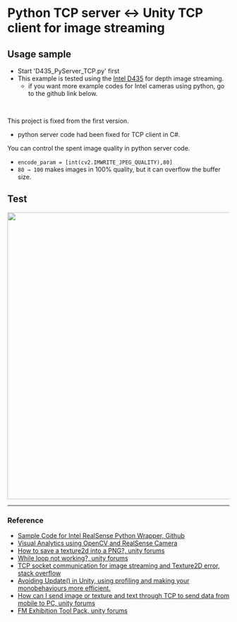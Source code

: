 # Python TCP server ↔ Unity TCP client for image streaming

## Usage sample
* Start \'D435_PyServer_TCP.py\' first  <br/>
* This example is tested using the [Intel D435](https://www.intelrealsense.com/depth-camera-d435/) for depth image streaming.<br/>
    * if you want more example codes for Intel cameras using python, go to the github link below. 

<br/>

This project is fixed from the first version. <br/>
* python server code had been fixed for TCP client in C#. 

You can control the spent image quality in python server code. <br/>
*  ```encode_param = [int(cv2.IMWRITE_JPEG_QUALITY),80]```  
* ``` 80 → 100 ``` makes images in 100% quality, but it can overflow the buffer size.

## Test 

<img src="./Python_unity.gif" width=650>


***

### Reference 
* [Sample Code for Intel RealSense Python Wrapper, Github](https://github.com/IntelRealSense/librealsense/tree/master/wrappers/python/examples)
* [Visual Analytics using OpenCV and RealSense Camera](http://blog.cogitomethods.com/visual-analytics-using-opencv-and-realsense-camera/)
* [How to save a texture2d into a PNG?, unity forums](https://answers.unity.com/questions/1331297/how-to-save-a-texture2d-into-a-png.html)
* [While loop not working?, unity forums](https://forum.unity.com/threads/while-loop-not-working.429208/)
* [TCP socket communication for image streaming and Texture2D error, stack overflow](https://stackoverflow.com/questions/60576364/tcp-socket-communication-for-image-streaming-and-texture2d-error)
* [Avoiding Update() in Unity, using profiling and making your monobehaviours more efficient.](https://medium.com/@LJackso/avoiding-update-in-unity-using-profiling-and-making-your-monobehaviours-more-efficient-5b4517be72b4)
* [How can I send image or texture and text through TCP to send data from mobile to PC, unity forums](https://answers.unity.com/questions/1671977/how-can-i-send-image-or-texture-and-text-through-t.html)
* [FM Exhibition Tool Pack, unity forums](https://forum.unity.com/threads/release-fmetp-stream-all-in-one-gameview-audio-stream-udp-tcp-websockets-html.670270/?_ga=2.165395007.1437209308.1583660169-1192047143.1583289634)

